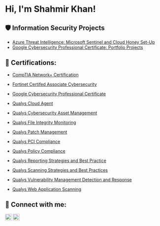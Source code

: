 <h1>Hi, I'm Shahmir Khan! <a href="www.linkedin.com/in/khan-shahmir"> </a> 

 


<h2>🛡️ Information Security Projects</h2> 

 

 - [Azure Threat Intelligence: Microsoft Sentinel and Cloud Honey Set-Up](https://github.com/Khan-Shahmir/Azure-Threat-Intelligence-Microsoft-Sentinel-and-Cloud-Honey-Set-Up) 
 - [Google Cybersecurity Professional Certificate: Portfolio Projects](https://github.com/Khan-Shahmir/Google-Professional-Cybersecurity-Certificate-Portfolio)
 

<h2>📜 Certifications:</h2> 

   - [CompTIA Network+ Certification](https://github.com/Khan-Shahmir/Khan-Shahmir/blob/main/CompTIA%20Network%2B.pdf)
   
   - [Fortinet Certifed Associate Cybersecurity](https://github.com/Khan-Shahmir/Khan-Shahmir/blob/main/Fortinet_Certified_Associate_in_Cybersecurity.pdf)
  
   - [Google Cybersecurity Professional Certificate](https://github.com/Khan-Shahmir/Khan-Shahmir/blob/main/Google%20Cybersecurity%20Professional%20Certificate.pdf)

  - [Qualys Cloud Agent](https://github.com/Khan-Shahmir/Khan-Shahmir/blob/main/Cloud%20Agent.pdf)

  - [Qualys Cybersecurity Asset Management](https://github.com/Khan-Shahmir/Khan-Shahmir/blob/main/CSAM.pdf)

  -  [Qualys File Integrity Monitoring](https://github.com/Khan-Shahmir/Khan-Shahmir/blob/main/FIM.pdf)

  - [Qualys Patch Management](https://github.com/Khan-Shahmir/Khan-Shahmir/blob/main/PM.pdf)

  - [Qualys PCI Compliance](https://github.com/Khan-Shahmir/Khan-Shahmir/blob/main/PCI.pdf)

  - [Qualys Policy Compliance](https://github.com/Khan-Shahmir/Khan-Shahmir/blob/main/Policy%20Comp.pdf)

  - [Qualys Reporting Strategies and Best Practice](https://github.com/Khan-Shahmir/Khan-Shahmir/blob/main/Reporting.pdf)

  - [Qualys Scanning Strategies and Best Practices](https://github.com/Khan-Shahmir/Khan-Shahmir/blob/main/Scanning.pdf)

  - [Qualys Vulnerability Management Detection and Response](https://github.com/Khan-Shahmir/Khan-Shahmir/blob/main/VMDR.pdf) 

  - [Qualys Web Application Scanning](https://github.com/Khan-Shahmir/Khan-Shahmir/blob/main/WAS.pdf)


<h2> 🤳 Connect with me:</h2> 

 



[<img align="left" alt="yourname | LinkedIn" width="22px" src="https://cdn.jsdelivr.net/npm/simple-icons@v3/icons/linkedin.svg" />][linkedin] 

[<img align="left" alt="yourname | Twitter" width="22px" src="https://cdn.jsdelivr.net/npm/simple-icons@v3/icons/twitter.svg" />][Twitter] 

 

[linkedin]: https://linkedin.com/in/khan-shahmir
[twitter]: https://twitter.com/Khan_Shahmir_
 



